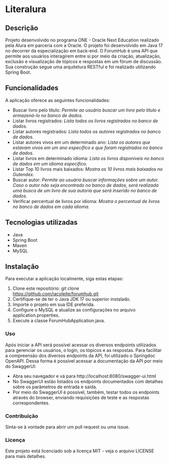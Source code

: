 # Literalura

## Descrição
Projeto desenvolvido no programa ONE - Oracle Next Education realizado pela Alura em parceria com a Oracle.
O projeto foi desenvolvido em Java 17 no decorrer da especialização em back-end. 
O ForumHub é uma API que permite aos usuários interagirem entre si por meio da criação, atualização, exclusão e visualização de tópicos e respostas em um fórum de discussão.
Sua construção segue uma arquitetura RESTful e foi realizado utilizando Spring Boot.

## Funcionalidades
A aplicação oferece as seguintes funcionalidades:
- Buscar livro pelo título: *Permite ao usuário buscar um livro pelo título e armazená-lo no banco de dados.*
- Listar livros registrados: *Lista todos os livros registrados no banco de dados.*
- Listar autores registrados: *Lista todos os autores registrados no banco de dados.*
- Listar autores vivos em um determinado ano: *Lista os autores que estavam vivos em um ano específico e que foram registrados no banco de dados.*
- Listar livros em determinado idioma: *Lista os livros disponíveis no banco de dados em um idioma específico.*
- Listar Top 10 livros mais baixados: *Mostra os 10 livros mais baixados no Gutendex.*
- Buscar autor: *Permite ao usuário buscar informações sobre um autor. Caso o autor não seja encontrado no banco de dados, será realizada uma busca de um livro de sua autoria que será inserido no banco de dados.*
- Verificar percentual de livros por idioma: *Mostra o percentual de livros no banco de dados em cada idioma.*

## Tecnologias utilizadas
- Java
- Spring Boot
- Maven
- MySQL

## Instalação
Para executar a aplicação localmente, siga estas etapas:
1. Clone este repositório: git clone https://github.com/iacoleite/forumhub.git
2. Certifique-se de ter o Java JDK 17 ou superior instalado.
3. Importe o projeto em sua IDE preferida.
4. Configure o MySQL e atualize as configurações no arquivo application.properties.
5. Execute a classe ForumHubApplication.java.

### Uso
Após iniciar a API será possível acessar os diversos endpoints utilizados para gerenciar os usuários, o login, os tópicos e as respostas.
Para facilitar a compreensão dos diversos endpoints da API, foi utilizado o Springdoc OpenAPI. Dessa forma é possível acessar a documentação da API por meio do SwaggerUI:
- Abra seu navegador e vá para http://localhost:8080/swagger-ui.html
- No SwaggerUI estão listados os endpoints documentados com detalhes sobre os parâmetros de entrada e saída.
- Por meio do SwaggerUI é possível, também, testar todos os endpoints através do browser, enviando requisições de teste e as respostas correspondentes.

### Contribuição
Sinta-se à vontade para abrir um pull request ou uma issue.

### Licença
Este projeto está licenciado sob a licença MIT - veja o arquivo LICENSE para mais detalhes.


